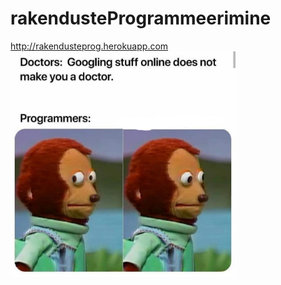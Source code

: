 # rakendusteProgrammeerimine
http://rakendusteprog.herokuapp.com
<img src="./public/images/meme.jpg" alt="meme" width="360" height="360">